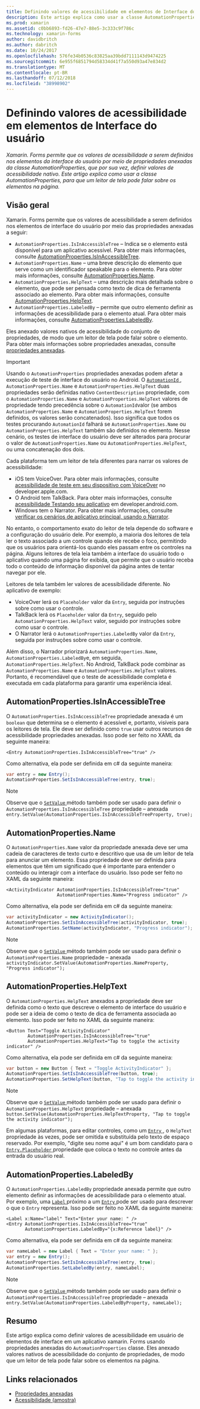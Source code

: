 ```yaml
---
title: Definindo valores de acessibilidade em elementos de Interface do usuário
description: Este artigo explica como usar a classe AutomationProperties, para que um leitor de tela pode falar sobre os elementos na página.
ms.prod: xamarin
ms.assetid: c0bb6893-fd26-47e7-88e5-3c333c9f786c
ms.technology: xamarin-forms
author: davidbritch
ms.author: dabritch
ms.date: 10/24/2017
ms.openlocfilehash: 576fe34b0536c83825aa39bdd7111143d9474225
ms.sourcegitcommit: 6e955f6851794d58334d41f7a550d93a47e834d2
ms.translationtype: MT
ms.contentlocale: pt-BR
ms.lasthandoff: 07/12/2018
ms.locfileid: "38998902"
---
```

# <a name="setting-accessibility-values-on-user-interface-elements"></a>Definindo valores de acessibilidade em elementos de Interface do usuário

_Xamarin. Forms permite que os valores de acessibilidade a serem definidos nos elementos da interface do usuário por meio de propriedades anexadas da classe AutomationProperties, que por sua vez, definir valores de acessibilidade nativo. Este artigo explica como usar a classe AutomationProperties, para que um leitor de tela pode falar sobre os elementos na página._

## <a name="overview"></a>Visão geral

Xamarin. Forms permite que os valores de acessibilidade a serem definidos nos elementos de interface do usuário por meio das propriedades anexadas a seguir:

- `AutomationProperties.IsInAccessibleTree` – Indica se o elemento está disponível para um aplicativo acessível. Para obter mais informações, consulte [AutomationProperties.IsInAccessibleTree](#isinaccessibletree).
- `AutomationProperties.Name` – uma breve descrição do elemento que serve como um identificador speakable para o elemento. Para obter mais informações, consulte [AutomationProperties.Name](#name).
- `AutomationProperties.HelpText` – uma descrição mais detalhada sobre o elemento, que pode ser pensada como texto de dica de ferramenta associado ao elemento. Para obter mais informações, consulte [AutomationProperties.HelpText](#helptext).
- `AutomationProperties.LabeledBy` – permite que outro elemento definir as informações de acessibilidade para o elemento atual. Para obter mais informações, consulte [AutomationProperties.LabeledBy](#labeledby).

Eles anexado valores nativos de acessibilidade do conjunto de propriedades, de modo que um leitor de tela pode falar sobre o elemento. Para obter mais informações sobre propriedades anexadas, consulte [propriedades anexadas](~/xamarin-forms/xaml/attached-properties.md).

> [!IMPORTANT]
> Usando o `AutomationProperties` propriedades anexadas podem afetar a execução de teste de interface do usuário no Android. O [ `AutomationId` ](xref:Xamarin.Forms.Element.AutomationId), `AutomationProperties.Name` e `AutomationProperties.HelpText` duas propriedades serão definidas nativo `ContentDescription` propriedade, com o `AutomationProperties.Name` e `AutomationProperties.HelpText` valores de propriedade tendo precedência sobre o `AutomationId`valor (se ambos `AutomationProperties.Name` e `AutomationProperties.HelpText` forem definidos, os valores serão concatenados). Isso significa que todos os testes procurando `AutomationId` falhará se `AutomationProperties.Name` ou `AutomationProperties.HelpText` também são definidos no elemento. Nesse cenário, os testes de interface do usuário deve ser alterados para procurar o valor de `AutomationProperties.Name` ou `AutomationProperties.HelpText`, ou uma concatenação dos dois.

Cada plataforma tem um leitor de tela diferentes para narrar os valores de acessibilidade:

- iOS tem VoiceOver. Para obter mais informações, consulte [acessibilidade de teste em seu dispositivo com VoiceOver](https://developer.apple.com/library/content/technotes/TestingAccessibilityOfiOSApps/TestAccessibilityonYourDevicewithVoiceOver/TestAccessibilityonYourDevicewithVoiceOver.html) no developer.apple.com.
- O Android tem TalkBack. Para obter mais informações, consulte [acessibilidade Testando seu aplicativo](https://developer.android.com/training/accessibility/testing.html#talkback) em developer.android.com.
- Windows tem o Narrator. Para obter mais informações, consulte [verificar os cenários de aplicativo principal, usando o Narrator](/windows/uwp/accessibility/accessibility-testing#verify-main-app-scenarios-by-using-narrator/).

No entanto, o comportamento exato do leitor de tela depende do software e a configuração do usuário dele. Por exemplo, a maioria dos leitores de tela ler o texto associado a um controle quando ele recebe o foco, permitindo que os usuários para orientá-los quando eles passam entre os controles na página. Alguns leitores de tela leia também a interface do usuário todo o aplicativo quando uma página for exibida, que permite que o usuário receba todo o conteúdo de informação disponível da página antes de tentar navegar por ele.

Leitores de tela também ler valores de acessibilidade diferente. No aplicativo de exemplo:

- VoiceOver lerá os `Placeholder` valor da `Entry`, seguida por instruções sobre como usar o controle.
- TalkBack lerá os `Placeholder` valor da `Entry`, seguido pelo `AutomationProperties.HelpText` valor, seguido por instruções sobre como usar o controle.
- O Narrator lerá o `AutomationProperties.LabeledBy` valor da `Entry`, seguida por instruções sobre como usar o controle.

Além disso, o Narrador priorizará `AutomationProperties.Name`, `AutomationProperties.LabeledBy`e, em seguida, `AutomationProperties.HelpText`. No Android, TalkBack pode combinar as `AutomationProperties.Name` e `AutomationProperties.HelpText` valores. Portanto, é recomendável que o teste de acessibilidade completa é executada em cada plataforma para garantir uma experiência ideal.

<a name="isinaccessibletree" />

## <a name="automationpropertiesisinaccessibletree"></a>AutomationProperties.IsInAccessibleTree

O `AutomationProperties.IsInAccessibleTree` propriedade anexada é um `boolean` que determina se o elemento é acessível e, portanto, visíveis para os leitores de tela. Ele deve ser definido como `true` usar outros recursos de acessibilidade propriedades anexadas. Isso pode ser feito no XAML da seguinte maneira:

```xaml
<Entry AutomationProperties.IsInAccessibleTree="true" />
```

Como alternativa, ela pode ser definida em c# da seguinte maneira:

```csharp
var entry = new Entry();
AutomationProperties.SetIsInAccessibleTree(entry, true);
```

> [!NOTE]
> Observe que o [ `SetValue` ](xref:Xamarin.Forms.BindableObject.SetValue(Xamarin.Forms.BindableProperty,System.Object)) método também pode ser usado para definir o `AutomationProperties.IsInAccessibleTree` propriedade – anexada `entry.SetValue(AutomationProperties.IsInAccessibleTreeProperty, true);`

<a name="name" />

## <a name="automationpropertiesname"></a>AutomationProperties.Name

O `AutomationProperties.Name` valor da propriedade anexada deve ser uma cadeia de caracteres de texto curto e descritivo que usa de um leitor de tela para anunciar um elemento. Essa propriedade deve ser definida para elementos que têm um significado que é importante para entender o conteúdo ou interagir com a interface do usuário. Isso pode ser feito no XAML da seguinte maneira:

```xaml
<ActivityIndicator AutomationProperties.IsInAccessibleTree="true"
                   AutomationProperties.Name="Progress indicator" />
```

Como alternativa, ela pode ser definida em c# da seguinte maneira:

```csharp
var activityIndicator = new ActivityIndicator();
AutomationProperties.SetIsInAccessibleTree(activityIndicator, true);
AutomationProperties.SetName(activityIndicator, "Progress indicator");
```

> [!NOTE]
> Observe que o [ `SetValue` ](xref:Xamarin.Forms.BindableObject.SetValue(Xamarin.Forms.BindableProperty,System.Object)) método também pode ser usado para definir o `AutomationProperties.Name` propriedade – anexada `activityIndicator.SetValue(AutomationProperties.NameProperty, "Progress indicator");`

<a name="helptext" />

## <a name="automationpropertieshelptext"></a>AutomationProperties.HelpText

O `AutomationProperties.HelpText` anexados a propriedade deve ser definida como o texto que descreve o elemento de interface do usuário e pode ser a ideia de como o texto de dica de ferramenta associada ao elemento. Isso pode ser feito no XAML da seguinte maneira:

```xaml
<Button Text="Toggle ActivityIndicator"
        AutomationProperties.IsInAccessibleTree="true"
        AutomationProperties.HelpText="Tap to toggle the activity indicator" />
```

Como alternativa, ela pode ser definida em c# da seguinte maneira:

```csharp
var button = new Button { Text = "Toggle ActivityIndicator" };
AutomationProperties.SetIsInAccessibleTree(button, true);
AutomationProperties.SetHelpText(button, "Tap to toggle the activity indicator");
```

> [!NOTE]
> Observe que o [ `SetValue` ](xref:Xamarin.Forms.BindableObject.SetValue(Xamarin.Forms.BindableProperty,System.Object)) método também pode ser usado para definir o `AutomationProperties.HelpText` propriedade – anexada `button.SetValue(AutomationProperties.HelpTextProperty, "Tap to toggle the activity indicator");`

Em algumas plataformas, para editar controles, como um [ `Entry` ](xref:Xamarin.Forms.Entry), o `HelpText` propriedade às vezes, pode ser omitida e substituída pelo texto de espaço reservado. Por exemplo, "digite seu nome aqui" é um bom candidato para o [ `Entry.Placeholder` ](xref:Xamarin.Forms.Entry.Placeholder) propriedade que coloca o texto no controle antes da entrada do usuário real.

<a name="labeledby" />

## <a name="automationpropertieslabeledby"></a>AutomationProperties.LabeledBy

O `AutomationProperties.LabeledBy` propriedade anexada permite que outro elemento definir as informações de acessibilidade para o elemento atual. Por exemplo, uma [ `Label` ](xref:Xamarin.Forms.Label) próximo a um [ `Entry` ](xref:Xamarin.Forms.Entry) pode ser usado para descrever o que o `Entry` representa. Isso pode ser feito no XAML da seguinte maneira:

```xaml
<Label x:Name="label" Text="Enter your name: " />
<Entry AutomationProperties.IsInAccessibleTree="true"
       AutomationProperties.LabeledBy="{x:Reference label}" />
```

Como alternativa, ela pode ser definida em c# da seguinte maneira:

```csharp
var nameLabel = new Label { Text = "Enter your name: " };
var entry = new Entry();
AutomationProperties.SetIsInAccessibleTree(entry, true);
AutomationProperties.SetLabeledBy(entry, nameLabel);
```

> [!NOTE]
> Observe que o [ `SetValue` ](xref:Xamarin.Forms.BindableObject.SetValue(Xamarin.Forms.BindableProperty,System.Object)) método também pode ser usado para definir o `AutomationProperties.IsInAccessibleTree` propriedade – anexada `entry.SetValue(AutomationProperties.LabeledByProperty, nameLabel);`

## <a name="summary"></a>Resumo

Este artigo explica como definir valores de acessibilidade em usuário de elementos de interface em um aplicativo xamarin. Forms usando propriedades anexadas do `AutomationProperties` classe. Eles anexado valores nativos de acessibilidade do conjunto de propriedades, de modo que um leitor de tela pode falar sobre os elementos na página.


## <a name="related-links"></a>Links relacionados

- [Propriedades anexadas](~/xamarin-forms/xaml/attached-properties.md)
- [Acessibilidade (amostra)](https://developer.xamarin.com/samples/xamarin-forms/UserInterface/Accessibility/)
